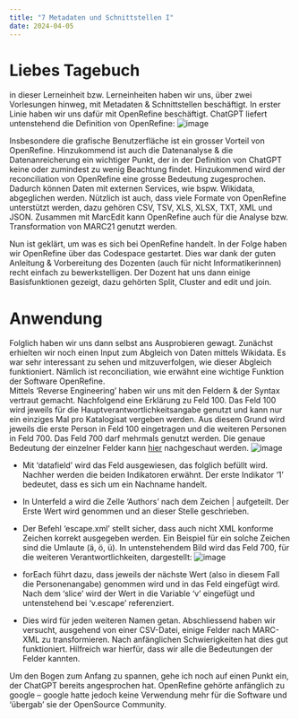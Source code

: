 ```yaml
---
title: "7 Metadaten und Schnittstellen I"
date: 2024-04-05
---
```


# Liebes Tagebuch
in dieser Lerneinheit bzw. Lerneinheiten haben wir uns, über zwei Vorlesungen hinweg, mit Metadaten & Schnittstellen beschäftigt. In erster Linie haben wir uns dafür mit OpenRefine beschäftigt. ChatGPT liefert untenstehend die Definition von OpenRefine: 
![image](https://github.com/nathaliewic/lerntagebuch/assets/160014832/95a98ba5-c92c-4426-a3fd-76ef079b217a)


Insbesondere die grafische Benutzerfläche ist ein grosser Vorteil von OpenRefine. Hinzukommend ist auch die Datenanalyse & die Datenanreicherung ein wichtiger Punkt, der in der Definition von ChatGPT keine oder zumindest zu wenig Beachtung findet. Hinzukommend wird der reconciliation von OpenRefine eine grosse Bedeutung zugesprochen. Dadurch können Daten mit externen Services, wie bspw. Wikidata, abgeglichen werden. Nützlich ist auch, dass viele Formate von OpenRefine unterstützt werden, dazu gehören CSV, TSV, XLS, XLSX, TXT, XML und JSON. Zusammen mit MarcEdit kann OpenRefine auch für die Analyse bzw. Transformation von MARC21 genutzt werden.

Nun ist geklärt, um was es sich bei OpenRefine handelt. In der Folge haben wir OpenRefine über das Codespace gestartet. Dies war dank der guten Anleitung & Vorbereitung des Dozenten (auch für nicht Informatikerinnen) recht einfach zu bewerkstelligen. Der Dozent hat uns dann einige Basisfunktionen gezeigt, dazu gehörten Split, Cluster and edit und join. 

# Anwendung

Folglich haben wir uns dann selbst ans Ausprobieren gewagt. Zunächst erhielten wir noch einen Input zum Abgleich von Daten mittels Wikidata. Es war sehr interessant zu sehen und mitzuverfolgen, wie dieser Abgleich funktioniert. Nämlich ist reconciliation, wie erwähnt eine wichtige Funktion der Software OpenRefine.   
Mittels ‘Reverse Engineering’ haben wir uns mit den Feldern & der Syntax vertraut gemacht. Nachfolgend eine Erklärung zu Feld 100. Das Feld 100 wird jeweils für die Hauptverantwortlichkeitsangabe genutzt und kann nur ein einziges Mal pro Katalogisat vergeben werden. Aus diesem Grund wird jeweils die erste Person in Feld 100 eingetragen und die weiteren Personen in Feld 700. Das Feld 700 darf mehrmals genutzt werden. Die genaue Bedeutung der einzelner Felder kann [hier](https://www.loc.gov/marc/bibliographic/) nachgeschaut werden.
![image](https://github.com/nathaliewic/lerntagebuch/assets/160014832/f7cc955a-8a32-4984-a024-7e481cb03020)

-	Mit ‘datafield’ wird das Feld ausgewiesen, das folglich befüllt wird. Nachher werden die beiden Indikatoren erwähnt. Der erste Indikator ‘1’ bedeutet, dass es sich um ein Nachname handelt.

-	In Unterfeld a wird die Zelle ‘Authors’ nach dem Zeichen | aufgeteilt. Der Erste Wert wird genommen und an dieser Stelle geschrieben. 
-	Der Befehl ‘escape.xml’ stellt sicher, dass auch nicht XML konforme Zeichen korrekt ausgegeben werden. Ein Beispiel für ein solche Zeichen sind die Umlaute (ä, ö, ü).
In untenstehendem Bild wird das Feld 700, für die weiteren Verantwortlichkeiten, dargestellt:
![image](https://github.com/nathaliewic/lerntagebuch/assets/160014832/5e338dae-d2a2-49cf-be78-30e2a3952a0e)

-	forEach führt dazu, dass jeweils der nächste Wert (also in diesem Fall die Personenangabe) genommen wird und in das Feld eingefügt wird. Nach dem ‘slice’ wird der Wert in die Variable ‘v’ eingefügt und untenstehend bei ‘v.escape’ referenziert. 
-	Dies wird für jeden weiteren Namen getan.
Abschliessend haben wir versucht, ausgehend von einer CSV-Datei, einige Felder nach MARC-XML zu transformieren. Nach anfänglichen Schwierigkeiten hat dies gut funktioniert. Hilfreich war hierfür, dass wir alle die Bedeutungen der Felder kannten.

Um den Bogen zum Anfang zu spannen, gehe ich noch auf einen Punkt ein, der ChatGPT bereits angesprochen hat. OpenRefine gehörte anfänglich zu google – google hatte jedoch keine Verwendung mehr für die Software und ‘übergab’ sie der OpenSource Community. 

